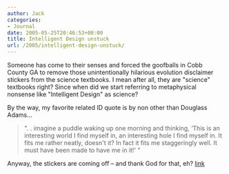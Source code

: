 ```yaml
---
author: Jack
categories:
- Journal
date: 2005-05-25T20:46:53+00:00
title: Intelligent Design unstuck
url: /2005/intelligent-design-unstuck/
---
```


Someone has come to their senses and forced the goofballs in Cobb County GA to remove those unintentionally hilarious evolution disclaimer stickers from the science textbooks. I mean after all, they are "science" textbooks right? Since when did we start referring to metaphysical nonsense like "Intelligent Design" as science?

By the way, my favorite related ID quote is by non other than Douglass Adams&#8230;

> 
> 
> ". . imagine a puddle waking up one morning and thinking, &#8216;This is an interesting world I find myself in, an interesting hole I find myself in. It fits me rather neatly, doesn't it? In fact it fits me staggeringly well. It must have been made to have me in it!' "
> 
> 

Anyway, the stickers are coming off &#8211; and thank God for that, eh? [link][1]

 [1]: http://www.msnbc.msn.com/id/7963494